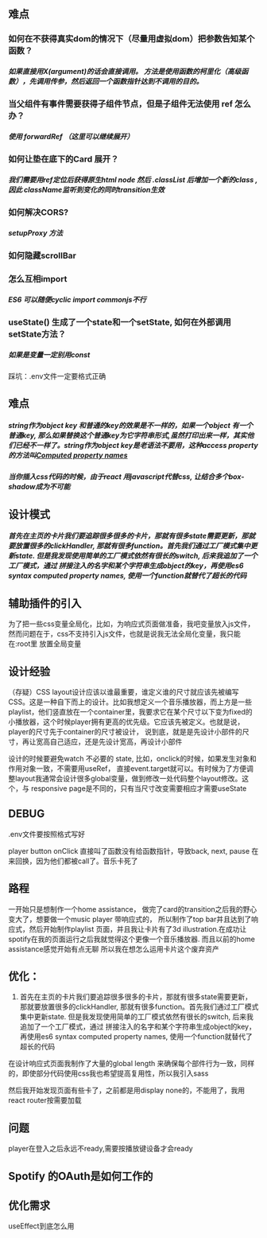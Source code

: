 ## 难点

### 如何在不获得真实dom的情况下（尽量用虚拟dom）把参数告知某个函数？

##### 如果直接用X(argument)的话会直接调用。 方法是使用函数的柯里化（高级函数），先调用传参，然后返回一个函数指针达到不调用的目的。

### 当父组件有事件需要获得子组件节点，但是子组件无法使用 ref 怎么办？

##### 使用 forwardRef （这里可以继续展开）

### 如何让垫在底下的Card 展开？

##### 我们需要用ref定位后获得原生html node 然后 .classList 后增加一个新的class , 因此 className监听到变化的同时transition生效

### 如何解决CORS?

##### setupProxy 方法

### 如何隐藏scrollBar

### 怎么互相import

##### ES6 可以随便cyclic import commonjs不行

### useState() 生成了一个state和一个setState, 如何在外部调用setState方法？

##### 如果是变量一定别用const

踩坑：.env文件一定要格式正确



## 难点

##### string作为object key 和普通的key的效果是不一样的，如果一个object 有一个普通key, 那么如果替换这个普通key为它字符串形式,虽然打印出来一样，其实他们已经不一样了。string作为object key是老语法不要用，这种access property的方法叫[Computed property names](https://developer.mozilla.org/en-US/docs/Web/JavaScript/Reference/Operators/Object_initializer#computed_property_names)

##### 当你插入css代码的时候，由于react 用javascript代替css, 让结合多个box-shadow成为不可能



## 设计模式

##### 首先在主页的卡片我们要追踪很多很多的卡片，那就有很多state需要更新，那就要放置很多的clickHandler, 那就有很多function。首先我们通过工厂模式集中更新state. 但是我发现使用简单的工厂模式依然有很长的switch, 后来我追加了一个工厂模式，通过 拼接注入的名字和某个字符串生成object的key，再使用es6 syntax computed property names, 使用一个function就替代了超长的代码

## 辅助插件的引入

为了把一些css变量全局化，比如，为响应式页面做准备，我吧变量放入js文件，然而问题在于，css不支持引入js文件，也就是说我无法全局化变量，我只能在:root里 放置全局变量

## 设计经验

（存疑）CSS layout设计应该以谁最重要，谁定义谁的尺寸就应该先被编写CSS。这是一种自下而上的设计。比如我想定义一个音乐播放器，而上方是一些playlist，他们竖直放在一个container里，我要求它在某个尺寸以下变为fixed的小播放器，这个时候player拥有更高的优先级。它应该先被定义。也就是说，player的尺寸先于container的尺寸被设计， 说到底，就是是先设计小部件的尺寸，再让宽高自己适应，还是先设计宽高，再设计小部件

设计的时候要避免watch 不必要的 state, 比如，onclick的时候，如果发生对象和作用对象一致，不需要用useRef， 直接event.target就可以。有时候为了方便调整layout我通常会设计很多global变量，做到修改一处代码整个layout修改。这个，与 responsive page是不同的，只有当尺寸改变需要相应才需要useState



## DEBUG

.env文件要按照格式写好

player button onClick 直接叫了函数没有给函数指针，导致back, next, pause 在来回换，因为他们都被call了。音乐卡死了



## 路程

一开始只是想制作一个home assistance， 做完了card的transition之后我的野心变大了，想要做一个music player 带响应式的， 所以制作了top bar并且达到了响应式，然后开始制作playlist 页面，并且我让卡片有了3d illustration.在成功让spotify在我的页面运行之后我就觉得这个更像一个音乐播放器. 而且以前的home assistance感觉开始有点无聊 所以我在想怎么运用卡片这个废弃资产



## 优化：

1. 首先在主页的卡片我们要追踪很多很多的卡片，那就有很多state需要更新，那就要放置很多的clickHandler, 那就有很多function。首先我们通过工厂模式集中更新state. 但是我发现使用简单的工厂模式依然有很长的switch, 后来我追加了一个工厂模式，通过 拼接注入的名字和某个字符串生成object的key，再使用es6 syntax computed property names, 使用一个function就替代了超长的代码

在设计响应式页面我制作了大量的global length 来确保每个部件行为一致，同样的，即使部分代码使用css我也希望提高复用性，所以我引入sass

然后我开始发现页面有些卡了，之前都是用display none的，不能用了，我用 react router按需要加载

## 问题

player在登入之后永远不ready,需要按播放键设备才会ready



## Spotify 的OAuth是如何工作的



## 优化需求

useEffect到底怎么用























